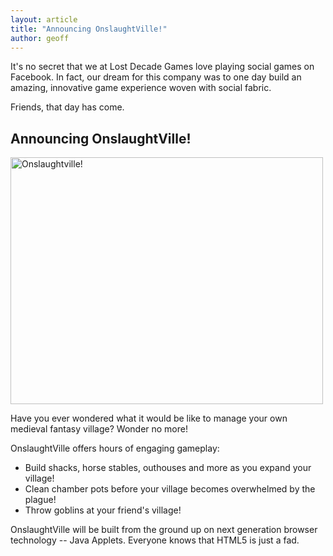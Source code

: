 ```yaml
---
layout: article
title: "Announcing OnslaughtVille!"
author: geoff
---
```

It's no secret that we at Lost Decade Games love playing social games on Facebook. In fact, our dream for this company was to one day build an amazing, innovative game experience woven with social fabric.

Friends, that day has come.

## Announcing OnslaughtVille!

<div class="full-frame">
	<img alt="Onslaughtville!" src="/media/images/posts/misc/lolslaught2.png" width="500" height="395">
</div>

Have you ever wondered what it would be like to manage your own medieval fantasy village? Wonder no more!

OnslaughtVille offers hours of engaging gameplay:

* Build shacks, horse stables, outhouses and more as you expand your village!
* Clean chamber pots before your village becomes overwhelmed by the plague!
* Throw goblins at your friend's village!

OnslaughtVille will be built from the ground up on next generation browser technology -- Java Applets. Everyone knows that HTML5 is just a fad.
